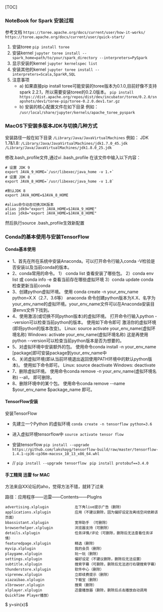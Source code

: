 [TOC]

### NoteBook for Spark 安装过程

参考文档
`https://toree.apache.org/docs/current/user/how-it-works/`
`https://toree.apache.org/docs/current/user/quick-start/`

1. 安装toree
    `pip install toree`
2. 安装kernel
     `jupyter toree install --spark_home=path/to/your/spark_directory --interpreters=PySpark`
3. 显示安装的kernel
     `jupyter kernelspec list`
4. 安装其他的kernel
     `jupyter toree install --interpreters=Scala,SparkR,SQL`
5. 注意事项
     - a) 如果直接pip install toree可能安装的toree版本为0.1.0,目前好像不支持spark 2.2.1，所以需要安装toree的0.2.0版本。
        `pip install https://dist.apache.org/repos/dist/dev/incubator/toree/0.2.0/snapshots/dev1/toree-pip/toree-0.2.0.dev1.tar.gz`
     - b) 安装的核心配置文件在如下目录
       例如：
       `/usr/local/share/jupyter/kernels/apache_toree_pyspark`

### MacOS下安装多版本JDK与切换几种方式

安装路径一般在如下目录
`/Library/Java/JavaVirtualMachines`
例如：
JDK 1.7&1.8:
`/Library/Java/JavaVirtualMachines/jdk1.7.0_45.jdk`
`/Library/Java/JavaVirtualMachines/jdk1.8.0_25.jdk`

修改.bash_profile文件,通过vi .bash_profile 在该文件中输入以下内容：

```shell
# 设置 JDK 9
export JAVA_9_HOME=`/usr/libexec/java_home -v 1.+`
# 设置 JDK 8
export JAVA_8_HOME=`/usr/libexec/java_home -v 1.8`

#默认JDK 8
export JAVA_HOME=$JAVA_8_HOME

#alias命令动态切换JDK版本
alias jdk9="export JAVA_HOME=$JAVA_9_HOME"
alias jdk8="export JAVA_HOME=$JAVA_8_HOME"
```

然后执行source .bash_profile生效新配置 

### Conda的基本使用与安装TensorFlow
#### Conda基本使用
- 1、首先在所在系统中安装Anaconda。可以打开命令行输入conda -V检验是否安装以及当前conda的版本。 
- 2、conda常用的命令。
    1） conda list  查看安装了哪些包。
    2）conda env list  或 conda info -e 查看当前存在哪些虚拟环境
    3）conda update conda  检查更新当前conda
- 3、创建python虚拟环境。
     使用 conda create -n your_env_name python=X.X（2.7、3.6等）  anaconda 命令创建python版本为X.X、名字为your_env_name的虚拟环境。your_env_name文件可以在Anaconda安装目录envs文件下找到。
- 4、使用激活(或切换不同python版本)的虚拟环境。
    打开命令行输入python --version可以检查当前python的版本。
    使用如下命令即可 激活你的虚拟环境(即将python的版本改变)。
    Linux:  source activate your_env_name(虚拟环境名称)
    Windows: activate your_env_name(虚拟环境名称)
   这是再使用python --version可以检查当前python版本是否为想要的。
- 5、对虚拟环境中安装额外的包。
    使用命令conda install -n your_env_name [package]即可安装package到your_env_name中
- 6、关闭虚拟环境(即从当前环境退出返回使用PATH环境中的默认python版本)。
   使用如下命令即可。
   Linux: source deactivate
   Windows: deactivate
- 7、删除虚拟环境。
   使用命令conda remove -n your_env_name(虚拟环境名称) --all， 即可删除。
- 8、删除环境中的某个包。
   使用命令conda remove --name $your_env_name  $package_name 即可。

#### TensorFlow安装
安装TensorFlow
- 先建立一个Python 的虚拟环境
`conda create -n tensorflow python=3.6 `

- 进入虚拟环境tensorflow中
`source activate tensor flow`

- 安装tensorflow
`pip install --upgrade https://github.com/lakshayg/tensorflow-build/raw/master/tensorflow-1.4.1-cp36-cp36m-macosx_10_13_x86_64.whl`

- //
`pip install --upgrade tensorflow `
`pip install protobuf==3.4.0`

#### 手工精简 迅雷 for MAC

方法来自XX论坛的aho，觉得方法不错，就转了过来

路径：应用程序——迅雷——Contents——PlugIns

```
advertising.xlplugin            左下角live提示广告（删除）
applications.xlplugin           应用（不建议删除，因为偏好设定及离线空间依赖该页面）
bbassistant.xlplugin            宽带助手 （可删除）
browserhelper.xlplugin          浏览器支持（可删除）
details.xlplugin                任务详情/评论（可删除，删除后无法查看任务详情）
featuredpage.xlplugin           精选（删除）
myvip.xlplugin                  我的会员（删除）
playgame.xlplugin               玩一玩（删除）
settings.xlplugin               偏好设定（不建议删除，删除后无法设置）
subtitle.xlplugin               搜索字幕（可删除，删除后无法进行右键搜索字幕）
thunderstore.xlplugin           软件中心（删除）
viprenew.xlplugin               立即续费提示（删除）
xiazaibao.xlplugin              下载宝（删除）
xlbrowser.xlplugin              搜索（删除）
xlplayer.xlplugin               迅雷播放器（删除，删除后点击播放自动调用QuickTime Player播放）
```

$ y=sin(x)$